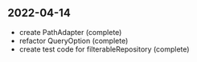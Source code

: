 ## 2022-04-14
- create PathAdapter (complete)
- refactor QueryOption (complete)
- create test code for filterableRepository (complete)